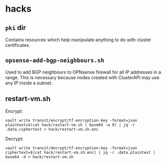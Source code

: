 # hacks

## `pki` dir

Contains resources which help manipulate anything to do with cluster certificates.

## `opsense-add-bgp-neighbours.sh`

Used to add BGP neighbours to OPNsense firewall for all IP addresses in a range. This is necessary because nodes created with ClusterAPI may use any IP inside a subnet.

## restart-vm.sh

Encrypt:

```
vault write transit/encrypt/tf-encryption-key -format=json plaintext=$(cat hack/restart-vm.sh | base64 -w 0) | jq -r .data.ciphertext > hack/restart-vm.sh.enc
```

Decrypt:
```
vault write transit/decrypt/tf-encryption-key -format=json ciphertext=$(cat hack/restart-vm.sh.enc) | jq -r .data.plaintext | base64 -d > hack/restart-vm.sh
```
